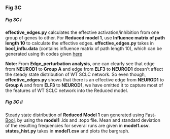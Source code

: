 ### Fig 3C

##### Fig 3C i

**effective_edges.py** calculates the effective activation/inhibition from one group of genes to other. For **Reduced model 1**, use **Influence matrix of path length 10** to calculate the effective edges. **effective_edges.py** takes in **bool_influ.data** (contains influence matrix of path length 10), which can be generated using th codes given [here](https://github.com/uday2607/CSB-SCLC/tree/master/Figures/Fig%203/Fig%203A/A%20i/Influence)

**Note:** From **Edge_perturbation analysis**, one can clearly see that  edge from **NEUROD1** to **Group A** and edge from **ELF3** to **NEUROD1** doesn't affect the steady state distribution of WT SCLC network. So even though, **effective_edges.py** shows that there is an effective edge from **NEUROD1** to **Group A** and from **ELF3** to **NEUROD1**, we have omitted it to capture most of the features of WT SCLC network into the Reduced model.

##### Fig 3C ii

Steady state distribution of **Reduced Model 1** can generated using [Fast-Bool](https://github.com/uday2607/CSB-SCLC/tree/master/Additional_Codes/Fast-Bool), by using the **model1** .ids and .topo file. Mean and standard deviation of the resulting frequencies for several runs are given in **model1.csv**. **states_hist.py** takes in **model1.csv** and plots the bargraph.
